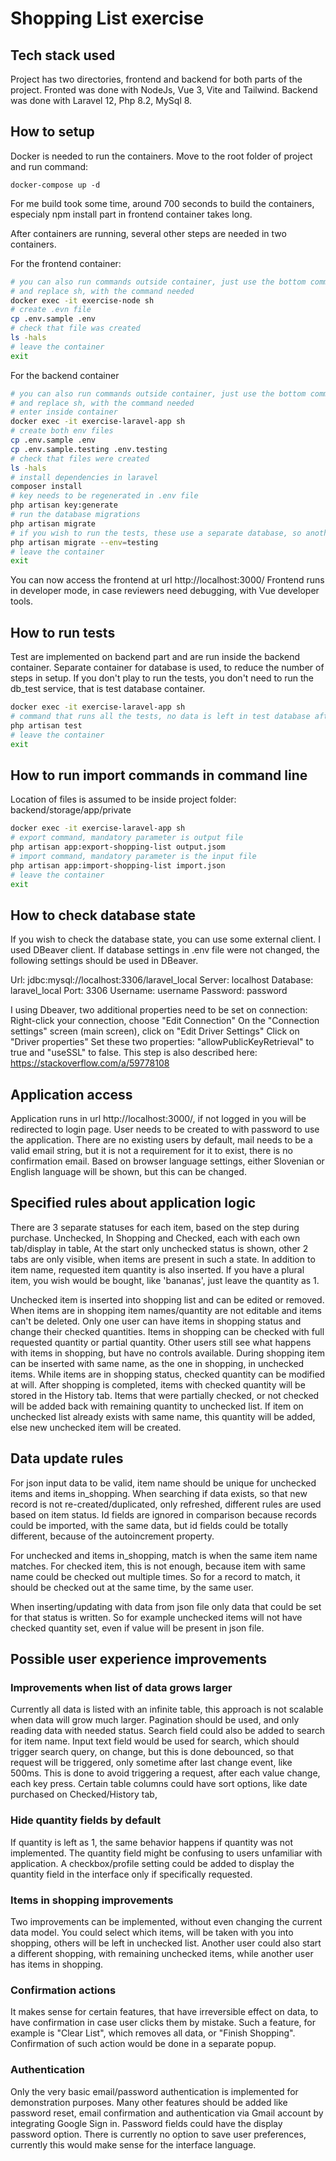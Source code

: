 # Shopping List exercise
## Tech stack used

Project has two directories, frontend and backend for both parts of the project.
Fronted was done with NodeJs, Vue 3, Vite and Tailwind.
Backend was done with Laravel 12, Php 8.2, MySql 8.


## How to setup 
Docker is needed to run the containers. Move to the root folder of project and run command:

```
docker-compose up -d
```
For me build took some time, around 700 seconds to build the containers, especialy npm install part in frontend container takes long. 

After containers are running, several other steps are needed in two containers.

For the frontend container:

```sh
# you can also run commands outside container, just use the bottom command
# and replace sh, with the command needed
docker exec -it exercise-node sh
# create .evn file
cp .env.sample .env
# check that file was created
ls -hals
# leave the container
exit
```

For the backend container

```sh
# you can also run commands outside container, just use the bottom command
# and replace sh, with the command needed
# enter inside container
docker exec -it exercise-laravel-app sh
# create both env files
cp .env.sample .env
cp .env.sample.testing .env.testing
# check that files were created
ls -hals
# install dependencies in laravel
composer install
# key needs to be regenerated in .env file
php artisan key:generate
# run the database migrations
php artisan migrate
# if you wish to run the tests, these use a separate database, so another migration is needed
php artisan migrate --env=testing
# leave the container
exit
```

You can now access the frontend at url
http://localhost:3000/
Frontend runs in developer mode, in case reviewers need debugging,
with Vue developer tools.

## How to run tests 

Test are implemented on backend part and are run inside the backend container. Separate container for database is used, to reduce the number of steps in setup. If you don't play to run the tests, you don't need to run the db_test service, that is test database container.


```sh
docker exec -it exercise-laravel-app sh
# command that runs all the tests, no data is left in test database after tests finish
php artisan test
# leave the container
exit
```

## How to run import commands in command line

Location of files is assumed to be inside project folder:
backend/storage/app/private

```sh
docker exec -it exercise-laravel-app sh
# export command, mandatory parameter is output file
php artisan app:export-shopping-list output.jsom
# import command, mandatory parameter is the input file
php artisan app:import-shopping-list import.json
# leave the container
exit
```

## How to check database state

If you wish to check the database state, you can use some external client.
I used DBeaver client. If database settings in .env file were not changed, the following settings
should be used in DBeaver. 

Url: jdbc:mysql://localhost:3306/laravel_local
Server: localhost
Database: laravel_local
Port: 3306
Username: username
Password: password

I using Dbeaver, two additional properties need to be set on connection:
Right-click your connection, choose "Edit Connection"
On the "Connection settings" screen (main screen), click on "Edit Driver Settings"
Click on "Driver properties" Set these two properties: "allowPublicKeyRetrieval" to true and "useSSL" to false. This step is also described here: https://stackoverflow.com/a/59778108


## Application access

Application runs in url http://localhost:3000/, if not logged in you will be redirected to login page.
User needs to be created to with password to use the application. There are no existing users by default, mail needs to be a valid email string,
but it is not a requirement for it to exist, there is no confirmation email. Based on browser language settings, 
either Slovenian or English language will be shown, but this can be changed.

## Specified rules about application logic

There are 3 separate statuses for each item, based on the step during purchase.
Unchecked, In Shopping and Checked, each with each own tab/display in table,
At the start only unchecked status is shown, other 2 tabs are only visible, when items are present in such a state. In addition to item name, requested item quantity is also inserted.
If you have a plural item, you wish would be bought, like 'bananas', just leave the quantity as 1.

Unchecked item is inserted into shopping list and can be edited or removed. When items are in shopping item names/quantity are not editable and items can't be deleted. 
Only one user can have items in shopping status and change their checked quantities.
Items in shopping can be checked with full requested quantity or partial quantity.
Other users still see what happens with items in shopping, but have no controls available.
During shopping item can be inserted with same name, as the one in shopping, in unchecked items.
While items are in shopping status, checked quantity can be modified at will.
After shopping is completed, items with checked quantity will be stored in the History tab.
Items that were partially checked, or not checked will be added back with remaining quantity to unchecked list.
If item on unchecked list already exists with same name, this quantity will be added, else new unchecked item will be created.


## Data update rules
For json input data to be valid, item name should be unique for unchecked items and items in_shopping.
When searching if data exists, so that new record is not re-created/duplicated, only refreshed,
different rules are used based on item status. 
Id fields are ignored in comparison because records could be imported, 
with the same data, but id fields could be totally different, because of the autoincrement property.

For unchecked and items in_shopping, match is when the same item name matches.
For checked item, this is not enough, because item with same name could be checked out multiple times.
So for a record to match, it should be checked out at the same time, by the same user.

When inserting/updating with data from json file only data that could be set for that status is written.
So for example unchecked items will not have checked quantity set, even if value will be present in json file.



## Possible user experience improvements

### Improvements when list of data grows larger
Currently all data is listed with an infinite table, this approach is not scalable when data will grow much larger. Pagination should be used, and only reading data with needed status.
Search field could also be added to search for item name. 
Input text field would be used for search, which should trigger search query, on change, 
but this is done debounced, so that request will be triggered, only sometime after last change event, like 500ms. 
This is done to avoid triggering a request, after each value change, each key press.
Certain table columns could have sort options, like date purchased on Checked/History tab,

### Hide quantity fields by default
If quantity is left as 1, the same behavior happens if quantity was not implemented.
The quantity field might be confusing to users unfamiliar with application.
A checkbox/profile setting could be added to display the quantity field in the interface only if specifically requested.

### Items in shopping improvements
Two improvements can be implemented, without even changing the current data model.
You could select which items, will be taken with you into shopping, others will be left in unchecked list. Another user could also start a different shopping, with remaining unchecked items, while another user has items in shopping.

### Confirmation actions
It makes sense for certain features, that have irreversible effect on data, to have confirmation in case user clicks them by mistake.
Such a feature, for example is "Clear List", which removes all data, or "Finish Shopping". 
Confirmation of such action would be done in a separate popup.

### Authentication
Only the very basic email/password authentication is implemented for demonstration purposes.
Many other features should be added like password reset, email confirmation and authentication via Gmail account by integrating Google Sign in. Password fields could have the display password option. There is currently no option to save user preferences, currently this would make sense for the interface language.



